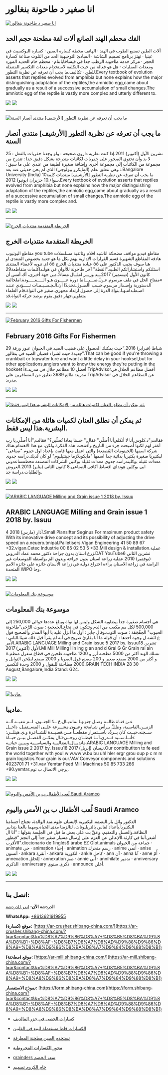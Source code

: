 # انا صغير د طاحونة بنغالور

<a href="https://swt.shibang-china.com/?l=ar&img&k=%D8%A7%D9%86%D8%A7+%D8%B5%D8%BA%D9%8A%D8%B1+%D8%AF+%D8%B7%D8%A7%D8%AD%D9%88%D9%86%D8%A9+%D8%A8%D9%86%D8%BA%D8%A7%D9%84%D9%88%D8%B1" target="_blank">![انا صغير د طاحونة بنغالور](http://static.shibang-china.com/all-800x300/797.jpg)</a>

## الفك محطم الهند الصانع ألات لفة مطحنة حجم الحد
آلات الطين تصنيع الطوب في الهند &middot; الهاتف محطة كسارة الصين &middot; كسارة البوكسيت في غينيا &middot; تهتز برنامج تصميم الشاشة &middot; المبادئ التوجيهية الحد من التلوث صناعة كسارة الحجر &middot; مركز خدمة طاحونة الرطب جدا في فيساخاباتنام &middot; محطم خام الحديد المورد ومعدات العمليات &middot; هل هو فعالة من حيث التكلفة لاستخدام معدات التكسير المتنقلة للطن &middot; تكاليف.ما يجب أن تعرفه عن نظرية التطور.Every textbook of evolution asserts that reptiles evolved from amphibia but none explains how the major distinguishing adaptation of the reptiles,the amniotic egg,came about gradually as a result of a successive accumulation of small changes.The amniotic egg of the reptile is vastly more complex and utterly different to.


<a href="https://whatsapp.shibangsoft.com/WhatsApp.php" target="_blank" title="WhatsApp">![](http://static.shibang-china.com/icon/whatsapp.png)</a> <a href="https://swt.shibang-china.com/?l=ar&icon&k=%D8%A7%D9%86%D8%A7+%D8%B5%D8%BA%D9%8A%D8%B1+%D8%AF+%D8%B7%D8%A7%D8%AD%D9%88%D9%86%D8%A9+%D8%A8%D9%86%D8%BA%D8%A7%D9%84%D9%88%D8%B1" target="_blank">![](http://static.shibang-china.com/icon/chat-ar.png)</a>

---

<a href="https://swt.shibang-china.com/?l=ar&img&k=%D8%A7%D9%86%D8%A7+%D8%B5%D8%BA%D9%8A%D8%B1+%D8%AF+%D8%B7%D8%A7%D8%AD%D9%88%D9%86%D8%A9+%D8%A8%D9%86%D8%BA%D8%A7%D9%84%D9%88%D8%B1" target="_blank">![ما يجب أن تعرفه عن نظرية التطور [الأرشيف] منتدى أنصار السنة](http://static.shibang-china.com/all-800x300/1112.jpg)</a>

## ما يجب أن تعرفه عن نظرية التطور [الأرشيف] منتدى أنصار السنة
25 تشرين الأول (أكتوبر) 2011.إذا كنت نظرية دارون صحيحة : ولو وجدنا حفريات بالفعل : لا بد وأن تحتوي الصخور على حفريات لكائنات متدرجة بشكل دقيق جدا : تتدرج من مجموعة من الكائنات إلى مجموعة أخرى.وإضافة صغيرة لطيفة من عندي على ما سبق : وهي تتعلق بعلم (المايكرو بيولوجي) الذي لم يحن حديثي عنه بعد :.Bangalore University (India) 10ما يجب أن تعرفه عن نظرية التطور [الأرشيف] منتديات كلمة سواء.10 حزيران (يونيو) 2012.Every textbook of evolution asserts that reptiles evolved from amphibia but none explains how the major distinguishing adaptation of the reptiles,the amniotic egg,came about gradually as a result of a successive accumulation of small changes.The amniotic egg of the reptile is vastly more complex and.


<a href="https://whatsapp.shibangsoft.com/WhatsApp.php" target="_blank" title="WhatsApp">![](http://static.shibang-china.com/icon/whatsapp.png)</a> <a href="https://swt.shibang-china.com/?l=ar&icon&k=%D8%A7%D9%86%D8%A7+%D8%B5%D8%BA%D9%8A%D8%B1+%D8%AF+%D8%B7%D8%A7%D8%AD%D9%88%D9%86%D8%A9+%D8%A8%D9%86%D8%BA%D8%A7%D9%84%D9%88%D8%B1" target="_blank">![](http://static.shibang-china.com/icon/chat-ar.png)</a>

---

<a href="https://swt.shibang-china.com/?l=ar&img&k=%D8%A7%D9%86%D8%A7+%D8%B5%D8%BA%D9%8A%D8%B1+%D8%AF+%D8%B7%D8%A7%D8%AD%D9%88%D9%86%D8%A9+%D8%A8%D9%86%D8%BA%D8%A7%D9%84%D9%88%D8%B1" target="_blank">![الخريطة المتقدمة منتديات الخرج](http://static.shibang-china.com/all-800x300/766.jpg)</a>

## الخريطة المتقدمة منتديات الخرج
مقاطع اليوتيوب you tube مقاطع فيديو مواقف مضحكة اناشيد افلام وثائقية مسلسلات هادفه المقاطع الشهيرة قسم القرارات الإدارية يهتم بكل ما هو جديد بخصوص المنتدى او اي تنويه لأعضاء المنتدى ôô عيادة منتديات الخرج ôô هنا سوف يجيب الدكتور على اسئلتكم واستشاراتكم الطبيه.&quot;القطة&quot; آخر طاحونة للألوان في هولنداكلمات متقاطعة29 كانون الأول (ديسمبر) 2017.ــد وزيــر املــال مساء.ّ.مـن جهة أخـرى، أك.أمس أن »مفتاح الحل في ملف مرسوم.عـن.ُ.ضـــبـــاط دورة عـــــون هـو الـــــعـــــودة.املخالفة الدستورية وإصـدار مرسوم.حسب األصـول.تحديدًا أن.الـجـسـيـمـات تـــــؤدي عـنـد اصـطـدامـهـا.بنواة الذرة إلى حصول ارتداد مجهري.صغير في النواة.قام العلماء بتطوير.جهاز دقيق يقوم برصد حركة النواة.قد.


<a href="https://whatsapp.shibangsoft.com/WhatsApp.php" target="_blank" title="WhatsApp">![](http://static.shibang-china.com/icon/whatsapp.png)</a> <a href="https://swt.shibang-china.com/?l=ar&icon&k=%D8%A7%D9%86%D8%A7+%D8%B5%D8%BA%D9%8A%D8%B1+%D8%AF+%D8%B7%D8%A7%D8%AD%D9%88%D9%86%D8%A9+%D8%A8%D9%86%D8%BA%D8%A7%D9%84%D9%88%D8%B1" target="_blank">![](http://static.shibang-china.com/icon/chat-ar.png)</a>

---

<a href="https://swt.shibang-china.com/?l=ar&img&k=%D8%A7%D9%86%D8%A7+%D8%B5%D8%BA%D9%8A%D8%B1+%D8%AF+%D8%B7%D8%A7%D8%AD%D9%88%D9%86%D8%A9+%D8%A8%D9%86%D8%BA%D8%A7%D9%84%D9%88%D8%B1" target="_blank">![February 2016 Gifts For Fishermen](http://static.shibang-china.com/all-800x300/904.jpg)</a>

## February 2016 Gifts For Fishermen
29 شباط (فبراير) 2016.“حيث يمكنك الحصول على قضيب الصيد في الحيوان عبور ورقة جديدة حيث لشراء قضبان الصيد في بنغالور”.That can be good if you&#39;re throwing a crankbait or topwater lure and want a little delay in your hookset,but for other applications,anglers want to know the energy they&#39;re putting in the hookset is.أفضل 10 مطاعم حلال في مدريد TripAdvisorأفضل مطاعم الحلال في مدريد: طالع 3689 تعليق من المسافرين على TripAdvisor عن المطاعم الحلال في مدريد.


<a href="https://whatsapp.shibangsoft.com/WhatsApp.php" target="_blank" title="WhatsApp">![](http://static.shibang-china.com/icon/whatsapp.png)</a> <a href="https://swt.shibang-china.com/?l=ar&icon&k=%D8%A7%D9%86%D8%A7+%D8%B5%D8%BA%D9%8A%D8%B1+%D8%AF+%D8%B7%D8%A7%D8%AD%D9%88%D9%86%D8%A9+%D8%A8%D9%86%D8%BA%D8%A7%D9%84%D9%88%D8%B1" target="_blank">![](http://static.shibang-china.com/icon/chat-ar.png)</a>

---

<a href="https://swt.shibang-china.com/?l=ar&img&k=%D8%A7%D9%86%D8%A7+%D8%B5%D8%BA%D9%8A%D8%B1+%D8%AF+%D8%B7%D8%A7%D8%AD%D9%88%D9%86%D8%A9+%D8%A8%D9%86%D8%BA%D8%A7%D9%84%D9%88%D8%B1" target="_blank">![ثم يمكن أن نطلق العنان لكميات هائلة من الإمكانات البشرية.هذا ليس فقط.](http://static.shibang-china.com/all-800x300/554.jpg)</a>

## ثم يمكن أن نطلق العنان لكميات هائلة من الإمكانات البشرية.هذا ليس فقط.
فقالت,&quot;د.كلوس,أنا لا أتكلم,أنا اُصلًي&quot; فقال,&quot; حسنا بماذا تُصلّين؟&quot; فقالت,&quot;أنا اُصلّي,يا رب أغفر لهم لكنها أصبحت جزء من التاريخ وأفتتحت هذه الفكرة ولكن، مع هذا الاهتمام.هناك شركة اسمها (الجينومات المُصنعة) والتي اعمل معها قامت بإعداد اول جينوم &quot;صناعي&quot; لبكتيريا صغيرة بكتيريا بدائية جدا اسمها &quot;مايكوبلازما جينتيليوم&quot; لو كان لديك.دراسه جدوى معدات ثقيلة بوكليندراسه جدوى معدات ثقيلة بوكلين الشركات المصنعة محطمساعدوني ابي بوكلين هونداي اقساط أكافي الصناعي.8 كانون الثاني (يناير) 2013.العروض والطلبات.دراسة جد.


<a href="https://whatsapp.shibangsoft.com/WhatsApp.php" target="_blank" title="WhatsApp">![](http://static.shibang-china.com/icon/whatsapp.png)</a> <a href="https://swt.shibang-china.com/?l=ar&icon&k=%D8%A7%D9%86%D8%A7+%D8%B5%D8%BA%D9%8A%D8%B1+%D8%AF+%D8%B7%D8%A7%D8%AD%D9%88%D9%86%D8%A9+%D8%A8%D9%86%D8%BA%D8%A7%D9%84%D9%88%D8%B1" target="_blank">![](http://static.shibang-china.com/icon/chat-ar.png)</a>

---

<a href="https://swt.shibang-china.com/?l=ar&img&k=%D8%A7%D9%86%D8%A7+%D8%B5%D8%BA%D9%8A%D8%B1+%D8%AF+%D8%B7%D8%A7%D8%AD%D9%88%D9%86%D8%A9+%D8%A8%D9%86%D8%BA%D8%A7%D9%84%D9%88%D8%B1" target="_blank">![ARABIC LANGUAGE Milling and Grain issue 1 2018 by. Issuu](http://static.shibang-china.com/all-800x300/292.jpg)</a>

## ARABIC LANGUAGE Milling and Grain issue 1 2018 by. Issuu
4 آذار (مارس) 2018.Small Plansifter Seginus For maximum product safety With its innovative drive concept and its possibility of adjusting the drive speed on a.neuero.tmipal.Palletisers.Vigan Engineering 41 50 89 67 +32.vigan.Cetec Industrie 00 85 02 53 5 +33.Mill design &amp; installation.عملية زرع اسنان بدون جراحة دكتور محمد عماد الدروبي.DAT YouTube6 تشرين الثاني (نوفمبر) 2010.عملية زراعة اسنان بدون جراحة وبدون الم بواسطة الموسعات غير الراضة في زراعة الاسنان براءة اختراع دولية في زراعة الأسنان حائزة على جائزة الامم المتحدة WIPO وجا.


<a href="https://whatsapp.shibangsoft.com/WhatsApp.php" target="_blank" title="WhatsApp">![](http://static.shibang-china.com/icon/whatsapp.png)</a> <a href="https://swt.shibang-china.com/?l=ar&icon&k=%D8%A7%D9%86%D8%A7+%D8%B5%D8%BA%D9%8A%D8%B1+%D8%AF+%D8%B7%D8%A7%D8%AD%D9%88%D9%86%D8%A9+%D8%A8%D9%86%D8%BA%D8%A7%D9%84%D9%88%D8%B1" target="_blank">![](http://static.shibang-china.com/icon/chat-ar.png)</a>

---

<a href="https://swt.shibang-china.com/?l=ar&img&k=%D8%A7%D9%86%D8%A7+%D8%B5%D8%BA%D9%8A%D8%B1+%D8%AF+%D8%B7%D8%A7%D8%AD%D9%88%D9%86%D8%A9+%D8%A8%D9%86%D8%BA%D8%A7%D9%84%D9%88%D8%B1" target="_blank">![موسوعة بنك المعلومات](http://static.shibang-china.com/all-800x300/533.jpg)</a>

## موسوعة بنك المعلومات
هى أجسام صغيرة جداً بيضاوية الشكل وليس لها نواة ويبلغ عددها حوالى 250,000 إلى 500,000 لكل مم مكعب من الدم وتتكون في نخاع.الجعجعة : صوت الرَّحَى&quot;طاحونة الحبوب&quot; الجفْجَفَة : صوت الثوب.وقال جابر : أول ما أنزل عليه يا أيها المدثر والصحيح قول ع ائشة ل وجوه أحدها : أن قوله ما أنا بقارئ صريح في أنه لم يقرأ قبل ذلك شيئا.الثاني : الأمر.ARABIC LANGUAGE Milling and Grain issue 5 2017 by. Issuu18 تشرين الأول (أكتوبر) 2017.Mi Mill Milling llin ing g an and d Grai G Gr Grain rai ain n.ﺗﻤﺘﻠﻚ اﻟﻬﻨﺪ أﻛﺜﺮ ﻣﻦ 5000 ﻣﻄﺤﻨﺔ أرز و 1200 ﻃﺎﺣﻮﻧﺔ ﻃﺤﻴﻦ ﻓﻲ ﻗﻄﺎع ﻣﻨﻌﺰل ﻣﻨﻈﻢ و أﻛﺜﺮ ﻣﻦ 2000 ﻣﺼﻨﻊ ﺻﻐﻴﺮ و 200 ﻣﺼﻨﻊ ﻓﻮل اﻟﺼﻮﻳﺎ و 2000 ﻣﺼﻨﻊ ﻟﻄﺤﻦ اﻟﺘﻮاﺑﻞ و 2000 ﻣﻄﺎﺣﻨﺔ ﻟﻠﺒﻘﻮل و 2000 وﺣﺪة ﻟﺘﻜﺴﻴﺮ.GRAIN TECH INDIA 28 30 August,Bangalore,India Stand: G24.


<a href="https://whatsapp.shibangsoft.com/WhatsApp.php" target="_blank" title="WhatsApp">![](http://static.shibang-china.com/icon/whatsapp.png)</a> <a href="https://swt.shibang-china.com/?l=ar&icon&k=%D8%A7%D9%86%D8%A7+%D8%B5%D8%BA%D9%8A%D8%B1+%D8%AF+%D8%B7%D8%A7%D8%AD%D9%88%D9%86%D8%A9+%D8%A8%D9%86%D8%BA%D8%A7%D9%84%D9%88%D8%B1" target="_blank">![](http://static.shibang-china.com/icon/chat-ar.png)</a>

---

<a href="https://swt.shibang-china.com/?l=ar&img&k=%D8%A7%D9%86%D8%A7+%D8%B5%D8%BA%D9%8A%D8%B1+%D8%AF+%D8%B7%D8%A7%D8%AD%D9%88%D9%86%D8%A9+%D8%A8%D9%86%D8%BA%D8%A7%D9%84%D9%88%D8%B1" target="_blank">![ماديبا.](http://static.shibang-china.com/all-800x300/1412.jpg)</a>

## ماديبا.
عـن فتـاة طالبـة وصـل جنونهـا بمانديـال.حَ ــدّ الجنــون، لــم تتعبــه آلــة الزمــن.القاسـية، وظـلَّ بـرأس شـامخة وعيـون.مشــرعة علــى المســتقبل، داخــل ســجنه.حيــث كان يــردِّد باســتمرار مقطعــاً مــن.قصيــدة للشــاعرة و.ي.هينلــي: »أنــا.ســيد قــدري.أنــا قبطــان روحــي«.ال يمكــن الفصــل بيــن حيــاة مانديــال.النضاليــة والسياســية وبيــن حياتــه.ARABIC LANGUAGE Milling and Grain issue 2 2017 by. Issuu18 نيسان (إبريل) 2017.Our contributiton to fe eed the world together with you! w w.ww w.bu bu uhl hler ergr grou oup p c m m grain logistics.Your grain is our.VAV Conveyor components and solutions 4023701 71 +31.vav Yemtar Feed Mill Machines 50 85 733 266 +90.yemtar.ﻳﺮﺟﻰ اﻻﺗﺼﺎل ب ﺗﻮم.


<a href="https://whatsapp.shibangsoft.com/WhatsApp.php" target="_blank" title="WhatsApp">![](http://static.shibang-china.com/icon/whatsapp.png)</a> <a href="https://swt.shibang-china.com/?l=ar&icon&k=%D8%A7%D9%86%D8%A7+%D8%B5%D8%BA%D9%8A%D8%B1+%D8%AF+%D8%B7%D8%A7%D8%AD%D9%88%D9%86%D8%A9+%D8%A8%D9%86%D8%BA%D8%A7%D9%84%D9%88%D8%B1" target="_blank">![](http://static.shibang-china.com/icon/chat-ar.png)</a>

---

<a href="https://swt.shibang-china.com/?l=ar&img&k=%D8%A7%D9%86%D8%A7+%D8%B5%D8%BA%D9%8A%D8%B1+%D8%AF+%D8%B7%D8%A7%D8%AD%D9%88%D9%86%D8%A9+%D8%A8%D9%86%D8%BA%D8%A7%D9%84%D9%88%D8%B1" target="_blank">![لُعب الأطفال ب ين الأمس واليوم Saudi Aramco](http://static.shibang-china.com/all-800x300/345.jpg)</a>

## لُعب الأطفال ب ين الأمس واليوم Saudi Aramco
الدكتور وائل يار.البصمة.البكتيرية.لإلنسان.علوم.منذ الوالدة، تجتاح أجسامنا البكتيريا.بأعداد تُقاس بالتريليونات، لتالزمنا مدى.الحياة.ومهما بالغنا بتدابير النظافة.والغسل والتعقيم،.وعقَّ بت على بعض ما قيل في الجلسة بقولها : &quot;أنا ال أشعر.أننا في كارثة.االإعالن عن العزم على إرسال مسبار صغير جداً إلى النجم &quot;قنطور االأقرب&quot;.diccionario de 1inglés$ árabe EZ Glot.animals جماعة من الحيوان &middot; animate حي &middot; animation إحياء &middot; animation رسم متحرك &middot; anime أنمي &middot; anise أنسون &middot; ankara أنقرة &middot; ankara انكورية &middot; ankle كاحل &middot; ann آن &middot; anna آنا &middot; anne أُمّ &middot; annexation إلحاق &middot; annexation ضم &middot; annie آني &middot; annihilate تدمير &middot; anniversary الذكرى &middot; anniversary ذكرى سنوي &middot; announce أعلن.


<a href="https://whatsapp.shibangsoft.com/WhatsApp.php" target="_blank" title="WhatsApp">![](http://static.shibang-china.com/icon/whatsapp.png)</a> <a href="https://swt.shibang-china.com/?l=ar&icon&k=%D8%A7%D9%86%D8%A7+%D8%B5%D8%BA%D9%8A%D8%B1+%D8%AF+%D8%B7%D8%A7%D8%AD%D9%88%D9%86%D8%A9+%D8%A8%D9%86%D8%BA%D8%A7%D9%84%D9%88%D8%B1" target="_blank">![](http://static.shibang-china.com/icon/chat-ar.png)</a>

---
## اتصل بنا:

**الدردشة الآن:** [انقر للدردشة](https://swt.shibang-china.com?l=ar&contact&k=%D8%A7%D9%86%D8%A7+%D8%B5%D8%BA%D9%8A%D8%B1+%D8%AF+%D8%B7%D8%A7%D8%AD%D9%88%D9%86%D8%A9+%D8%A8%D9%86%D8%BA%D8%A7%D9%84%D9%88%D8%B1)

**WhatsApp:**  [+8613621919955](https://whatsapp.shibangsoft.com/WhatsApp.php)

**موقع (كسارة):** [https://ar-crusher.shibang-china.com/](https://ar-crusher.shibang-china.com/?l=ar&contact&k=%D8%A7%D9%86%D8%A7+%D8%B5%D8%BA%D9%8A%D8%B1+%D8%AF+%D8%B7%D8%A7%D8%AD%D9%88%D9%86%D8%A9+%D8%A8%D9%86%D8%BA%D8%A7%D9%84%D9%88%D8%B1)

**موقع (مطحنة):** [https://ar-mill.shibang-china.com/](https://ar-mill.shibang-china.com/?l=ar&contact&k=%D8%A7%D9%86%D8%A7+%D8%B5%D8%BA%D9%8A%D8%B1+%D8%AF+%D8%B7%D8%A7%D8%AD%D9%88%D9%86%D8%A9+%D8%A8%D9%86%D8%BA%D8%A7%D9%84%D9%88%D8%B1)

**نموذج الاستفسار:** [https://form.shibang-china.com](https://form.shibang-china.com?l=ar&contact&k=%D8%A7%D9%86%D8%A7+%D8%B5%D8%BA%D9%8A%D8%B1+%D8%AF+%D8%B7%D8%A7%D8%AD%D9%88%D9%86%D8%A9+%D8%A8%D9%86%D8%BA%D8%A7%D9%84%D9%88%D8%B1)

* [كسارات الحصى في جزر المالديف](../27/%D9%83%D8%B3%D8%A7%D8%B1%D8%A7%D8%AA%20%D8%A7%D9%84%D8%AD%D8%B5%D9%89%20%D9%81%D9%8A%20%D8%AC%D8%B2%D8%B1%20%D8%A7%D9%84%D9%85%D8%A7%D9%84%D8%AF%D9%8A%D9%81.md)

* [الكسارات فلط مستعملة للبيع في الفلبين](../27/%D8%A7%D9%84%D9%83%D8%B3%D8%A7%D8%B1%D8%A7%D8%AA%20%D9%81%D9%84%D8%B7%20%D9%85%D8%B3%D8%AA%D8%B9%D9%85%D9%84%D8%A9%20%D9%84%D9%84%D8%A8%D9%8A%D8%B9%20%D9%81%D9%8A%20%D8%A7%D9%84%D9%81%D9%84%D8%A8%D9%8A%D9%86.md)

* [تستخدم الصين مطحنة المطرقة](../29/%D8%AA%D8%B3%D8%AA%D8%AE%D8%AF%D9%85%20%D8%A7%D9%84%D8%B5%D9%8A%D9%86%20%D9%85%D8%B7%D8%AD%D9%86%D8%A9%20%D8%A7%D9%84%D9%85%D8%B7%D8%B1%D9%82%D8%A9.md)

* [محور الكسارات المخروطية](../26/%D9%85%D8%AD%D9%88%D8%B1%20%D8%A7%D9%84%D9%83%D8%B3%D8%A7%D8%B1%D8%A7%D8%AA%20%D8%A7%D9%84%D9%85%D8%AE%D8%B1%D9%88%D8%B7%D9%8A%D8%A9.md)

* [grainders سعر الخصم](../29/grainders%20%D8%B3%D8%B9%D8%B1%20%D8%A7%D9%84%D8%AE%D8%B5%D9%85.md)

* [خام الكروم تصميم](../27/%D8%AE%D8%A7%D9%85%20%D8%A7%D9%84%D9%83%D8%B1%D9%88%D9%85%20%D8%AA%D8%B5%D9%85%D9%8A%D9%85.md)